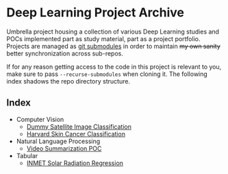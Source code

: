 # Deep Learning Project Archive

Umbrella project housing a collection of various Deep Learning studies and POCs implemented part as study material, part as a project portfolio. Projects are managed as [git submodules](https://git-scm.com/book/en/v2/Git-Tools-Submodules) in order to maintain ~~my own sanity~~ better synchronization across sub-repos.

If for any reason getting access to the code in this project is relevant to you, make sure to pass `--recurse-submodules` when cloning it. The following index shadows the repo directory structure.


## Index

- Computer Vision
    - [Dummy Satellite Image Classification](https://github.com/lfenzo/dummy-satellite-image-classification)
    - [Harvard Skin Cancer Classification](https://github.com/lfenzo/harvard-skin-cancer-classification)
- Natural Language Processing
    - [Video Summarization POC](https://github.com/lfenzo/video-summarization-poc)
- Tabular
    - [INMET Solar Radiation Regression](https://github.com/lfenzo/inmet-solar-radiation-regression)
